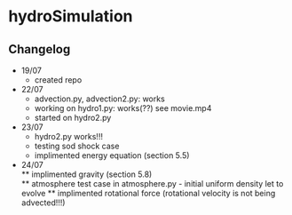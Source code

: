 # hydroSimulation  

## Changelog  
* 19/07  
    * created repo  
* 22/07  
    * advection.py, advection2.py: works  
    * working on hydro1.py: works(??) see movie.mp4  
    * started on hydro2.py  
* 23/07  
    * hydro2.py works!!!  
    * testing sod shock case  
    * implimented energy equation (section 5.5)  
* 24/07  
    ** implimented gravity (section 5.8)  
    ** atmosphere test case in atmosphere.py - initial uniform density let to evolve
    ** implimented rotational force (rotational velocity is not being advected!!!)   
